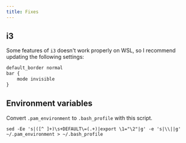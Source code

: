 ```yaml
---
title: Fixes
---
```


## i3

Some features of `i3` doesn't work properly on WSL,
so I recommend updating the following settings:

```txt
default_border normal
bar {
    mode invisible
}
```

## Environment variables

Convert `.pam_environment` to `.bash_profile` with this script.

```shell
sed -Ee 's|([^ ]+)\s+DEFAULT\=(.+)|export \1="\2"|g' -e 's|\\||g' ~/.pam_environment > ~/.bash_profile
```
